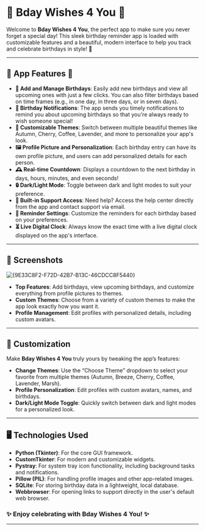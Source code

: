 # 🎉 **Bday Wishes 4 You** 🎂

Welcome to **Bday Wishes 4 You**, the perfect app to make sure you never forget a special day! This sleek birthday reminder app is loaded with customizable features and a beautiful, modern interface to help you track and celebrate birthdays in style! 🎁

---

## 🌟 **App Features** 🌟

- **📅 Add and Manage Birthdays**: Easily add new birthdays and view all upcoming ones with just a few clicks. You can also filter birthdays based on time frames (e.g., in one day, in three days, or in seven days).
- **🔔 Birthday Notifications**: The app sends you timely notifications to remind you about upcoming birthdays so that you're always ready to wish someone special!
- **🎨 Customizable Themes**: Switch between multiple beautiful themes like Autumn, Cherry, Coffee, Lavender, and more to personalize your app's look.
- **🖼️ Profile Picture and Personalization**: Each birthday entry can have its own profile picture, and users can add personalized details for each person.
- **🕰️ Real-time Countdown**: Displays a countdown to the next birthday in days, hours, minutes, and even seconds!
- **🔒 Dark/Light Mode**: Toggle between dark and light modes to suit your preference.
- **📧 Built-in Support Access**: Need help? Access the help center directly from the app and contact support via email.
- **🔧 Reminder Settings**: Customize the reminders for each birthday based on your preferences.
- **⏳ Live Digital Clock**: Always know the exact time with a live digital clock displayed on the app's interface.

---

## 📸 **Screenshots**

![{9E33C8F2-F72D-42B7-B13C-46CDCC8F5440}](https://github.com/user-attachments/assets/c3aff0ef-c70b-4964-9956-c51e40a6783a)





- **Top Features**: Add birthdays, view upcoming birthdays, and customize everything from profile pictures to themes.
- **Custom Themes**: Choose from a variety of custom themes to make the app look exactly how you want it.
- **Profile Management**: Edit profiles with personalized details, including custom avatars.

---

## 🎨 **Customization**

Make **Bday Wishes 4 You** truly yours by tweaking the app’s features:

- **Change Themes**: Use the “Choose Theme” dropdown to select your favorite from multiple themes (Autumn, Breeze, Cherry, Coffee, Lavender, Marsh).
- **Profile Personalization**: Edit profiles with custom avatars, names, and birthdays.
- **Dark/Light Mode Toggle**: Quickly switch between dark and light modes for a personalized look.

---

## 🖥️ **Technologies Used**

- **Python (Tkinter)**: For the core GUI framework.
- **CustomTkinter**: For modern and customizable widgets.
- **Pystray**: For system tray icon functionality, including background tasks and notifications.
- **Pillow (PIL)**: For handling profile images and other app-related images.
- **SQLite**: For storing birthday data in a lightweight, local database.
- **Webbrowser**: For opening links to support directly in the user's default web browser.

### ✨ Enjoy celebrating with **Bday Wishes 4 You**! ✨

---
